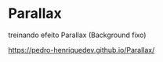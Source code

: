 # Parallax
treinando efeito Parallax (Background fixo)

https://pedro-henriquedev.github.io/Parallax/
